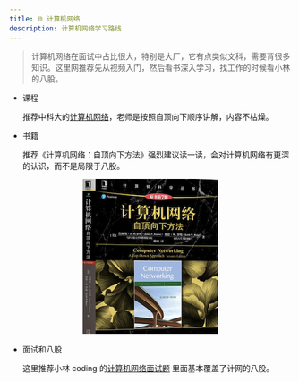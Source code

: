 ```yaml
---
title: 🌐 计算机网络
description: 计算机网络学习路线
---
```


> 计算机网络在面试中占比很大，特别是大厂，它有点类似文科，需要背很多知识。这里网推荐先从视频入门，然后看书深入学习，找工作的时候看小林的八股。

- 课程

  推荐中科大的[计算机网络](https://www.bilibili.com/video/BV1JV411t7ow/?spm_id_from=333.337.search-card.all.click)，老师是按照自顶向下顺序讲解，内容不枯燥。

- 书籍

  推荐《计算机网络：自顶向下方法》强烈建议读一读，会对计算机网络有更深的认识，而不是局限于八股。

<div align='center' >

![计算机网络自顶向下](../../../../assets/network_top_down_approach.jpg)

</div>

- 面试和八股

  这里推荐小林 coding 的[计算机网络面试题](https://xiaolincoding.com/network/) 里面基本覆盖了计网的八股。
